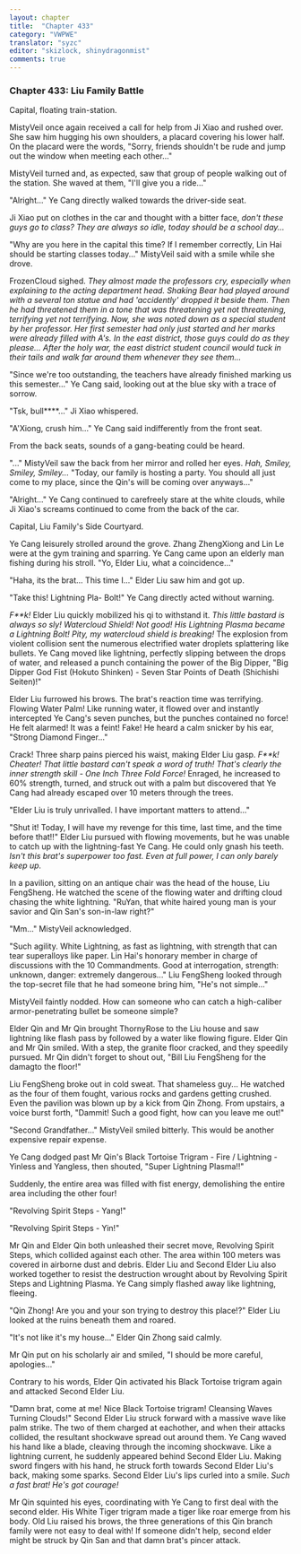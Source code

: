 ```yaml
---
layout: chapter
title:  "Chapter 433"
category: "VWPWE"
translator: "syzc"
editor: "skizlock, shinydragonmist"
comments: true
---
```


### Chapter 433: Liu Family Battle

Capital, floating train-station.

MistyVeil once again received a call for help from Ji Xiao and rushed over. She saw him hugging his own shoulders, a placard covering his lower half. On the placard were the words, "Sorry, friends shouldn't be rude and jump out the window when meeting each other..."

MistyVeil turned and, as expected, saw that group of people walking out of the station. She waved at them, "I'll give you a ride..."

"Alright..." Ye Cang directly walked towards the driver-side seat.

Ji Xiao put on clothes in the car and thought with a bitter face, *don't these guys go to class? They are always so idle, today should be a school day...*

"Why are you here in the capital this time? If I remember correctly, Lin Hai should be starting classes today..." MistyVeil said with a smile while she drove.

FrozenCloud sighed. *They almost made the professors cry, especially when explaining to the acting department head. Shaking Bear had played around with a several ton statue and had 'accidently' dropped it beside them. Then he had threatened them in a tone that was threatening yet not threatening, terrifying yet not terrifying. Now, she was noted down as a special student by her professor. Her first semester had only just started and her marks were already filled with A's. In the east district, those guys could do as they please... After the holy war, the east district student council would tuck in their tails and walk far around them whenever they see them…*

"Since we're too outstanding, the teachers have already finished marking us this semester..." Ye Cang said, looking out at the blue sky with a trace of sorrow.

"Tsk, bull\*\*\*\*..." Ji Xiao whispered.

"A'Xiong, crush him..." Ye Cang said indifferently from the front seat.

From the back seats, sounds of a gang-beating could be heard.

"..." MistyVeil saw the back from her mirror and rolled her eyes. *Hah, Smiley, Smiley, Smiley...* "Today, our family is hosting a party. You should all just come to my place, since the Qin's will be coming over anyways..."

"Alright..." Ye Cang continued to carefreely stare at the white clouds, while Ji Xiao's screams continued to come from the back of the car.

Capital, Liu Family's Side Courtyard.

Ye Cang leisurely strolled around the grove. Zhang ZhengXiong and Lin Le were at the gym training and sparring. Ye Cang came upon an elderly man fishing during his stroll. "Yo, Elder Liu, what a coincidence..."

"Haha, its the brat... This time I..." Elder Liu saw him and got up.

"Take this! Lightning Pla- Bolt!" Ye Cang directly acted without warning.

*F\*\*k!* Elder Liu quickly mobilized his qi to withstand it. *This little bastard is always so sly! Watercloud Shield! Not good! His Lightning Plasma became a Lightning Bolt! Pity, my watercloud shield is breaking!* The explosion from violent collision sent the numerous electrified water droplets splattering like bullets. Ye Cang moved like lightning, perfectly slipping between the drops of water, and released a punch containing the power of the Big Dipper, "Big Dipper God Fist (Hokuto Shinken) - Seven Star Points of Death (Shichishi Seiten)!"

Elder Liu furrowed his brows. The brat's reaction time was terrifying. Flowing Water Palm! Like running water, it flowed over and instantly intercepted Ye Cang's seven punches, but the punches contained no force! He felt alarmed! It was a feint! Fake! He heard a calm snicker by his ear, "Strong Diamond Finger..."

Crack! Three sharp pains pierced his waist, making Elder Liu gasp. *F\*\*k! Cheater! That little bastard can't speak a word of truth! That's clearly the inner strength skill - One Inch Three Fold Force!* Enraged, he increased to 60% strength, turned, and struck out with a palm but discovered that Ye Cang had already escaped over 10 meters through the trees. 

"Elder Liu is truly unrivalled. I have important matters to attend..."

"Shut it! Today, I will have my revenge for this time, last time, and the time before that!!" Elder Liu pursued with flowing movements, but he was unable to catch up with the lightning-fast Ye Cang. He could only gnash his teeth. *Isn't this brat's superpower too fast. Even at full power, I can only barely keep up.*

In a pavilion, sitting on an antique chair was the head of the house, Liu FengSheng. He watched the scene of the flowing water and drifting cloud chasing the white lightning. "RuYan, that white haired young man is your savior and Qin San's son-in-law right?"

"Mm..." MistyVeil acknowledged.

"Such agility. White Lightning, as fast as lightning, with strength that can tear superalloys like paper. Lin Hai's honorary member in charge of discussions with the 10 Commandments. Good at interrogation, strength: unknown, danger: extremely dangerous..." Liu FengSheng looked through the top-secret file that he had someone bring him, "He's not simple..."

MistyVeil faintly nodded. How can someone who can catch a high-caliber armor-penetrating bullet be someone simple?

Elder Qin and Mr Qin brought ThornyRose to the Liu house and saw lightning like flash pass by followed by a water like flowing figure. Elder Qin and Mr Qin smiled. With a step, the granite floor cracked, and they speedily pursued. Mr Qin didn't forget to shout out, "Bill Liu FengSheng for the damagto the floor!"

Liu FengSheng broke out in cold sweat. That shameless guy... He watched as the four of them fought, various rocks and gardens getting crushed. Even the pavilion was blown up by a kick from Qin Zhong. From upstairs, a voice burst forth, "Dammit! Such a good fight, how can you leave me out!"

"Second Grandfather..." MistyVeil smiled bitterly. This would be another expensive repair expense.

Ye Cang dodged past Mr Qin's Black Tortoise Trigram - Fire / Lightning - Yinless and Yangless, then shouted, "Super Lightning Plasma!!"

Suddenly, the entire area was filled with fist energy, demolishing the entire area including the other four!

"Revolving Spirit Steps - Yang!"

"Revolving Spirit Steps - Yin!"

Mr Qin and Elder Qin both unleashed their secret move, Revolving Spirit Steps, which collided against each other. The area within 100 meters was covered in airborne dust and debris. Elder Liu and Second Elder Liu also worked together to resist the destruction wrought about by Revolving Spirit Steps and Lightning Plasma. Ye Cang simply flashed away like lightning, fleeing.

"Qin Zhong! Are you and your son trying to destroy this place!?" Elder Liu looked at the ruins beneath them and roared.

"It's not like it's my house..." Elder Qin Zhong said calmly.

Mr Qin put on his scholarly air and smiled, "I should be more careful, apologies..."

Contrary to his words, Elder Qin activated his Black Tortoise trigram again and attacked Second Elder Liu.

"Damn brat, come at me! Nice Black Tortoise trigram! Cleansing Waves Turning Clouds!" Second Elder Liu struck forward with a massive wave like palm strike. The two of them charged at eachother, and when their attacks collided, the resultant shockwave spread out around them. Ye Cang waved his hand like a blade, cleaving through the incoming shockwave. Like a lightning current, he suddenly appeared behind Second Elder Liu. Making sword fingers with his hand, he struck forth towards Second Elder Liu's back, making some sparks. Second Elder Liu's lips curled into a smile. *Such a fast brat! He's got courage!*

Mr Qin squinted his eyes, coordinating with Ye Cang to first deal with the second elder. His White Tiger trigram made a tiger like roar emerge from his body. Old Liu raised his brows, the three generations of this Qin branch family were not easy to deal with! If someone didn't help, second elder might be struck by Qin San and that damn brat's pincer attack.
